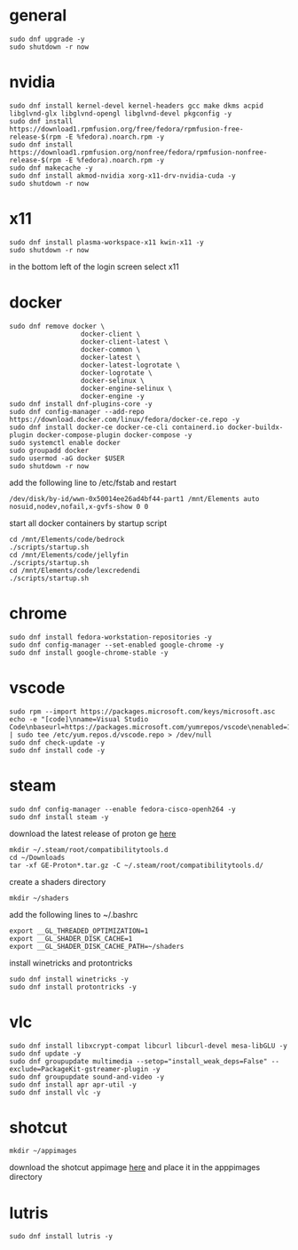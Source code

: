 # general
```
sudo dnf upgrade -y
sudo shutdown -r now
```

# nvidia
```
sudo dnf install kernel-devel kernel-headers gcc make dkms acpid libglvnd-glx libglvnd-opengl libglvnd-devel pkgconfig -y
sudo dnf install https://download1.rpmfusion.org/free/fedora/rpmfusion-free-release-$(rpm -E %fedora).noarch.rpm -y
sudo dnf install https://download1.rpmfusion.org/nonfree/fedora/rpmfusion-nonfree-release-$(rpm -E %fedora).noarch.rpm -y
sudo dnf makecache -y
sudo dnf install akmod-nvidia xorg-x11-drv-nvidia-cuda -y
sudo shutdown -r now
```

# x11
```
sudo dnf install plasma-workspace-x11 kwin-x11 -y
sudo shutdown -r now
```
in the bottom left of the login screen select x11

# docker
```
sudo dnf remove docker \
                  docker-client \
                  docker-client-latest \
                  docker-common \
                  docker-latest \
                  docker-latest-logrotate \
                  docker-logrotate \
                  docker-selinux \
                  docker-engine-selinux \
                  docker-engine -y
sudo dnf install dnf-plugins-core -y
sudo dnf config-manager --add-repo https://download.docker.com/linux/fedora/docker-ce.repo -y
sudo dnf install docker-ce docker-ce-cli containerd.io docker-buildx-plugin docker-compose-plugin docker-compose -y
sudo systemctl enable docker
sudo groupadd docker
sudo usermod -aG docker $USER
sudo shutdown -r now
```
add the following line to /etc/fstab and restart
```
/dev/disk/by-id/wwn-0x50014ee26ad4bf44-part1 /mnt/Elements auto nosuid,nodev,nofail,x-gvfs-show 0 0
```
start all docker containers by startup script
```
cd /mnt/Elements/code/bedrock
./scripts/startup.sh
cd /mnt/Elements/code/jellyfin
./scripts/startup.sh
cd /mnt/Elements/code/lexcredendi
./scripts/startup.sh
```

# chrome
```
sudo dnf install fedora-workstation-repositories -y
sudo dnf config-manager --set-enabled google-chrome -y
sudo dnf install google-chrome-stable -y
```

# vscode
```
sudo rpm --import https://packages.microsoft.com/keys/microsoft.asc
echo -e "[code]\nname=Visual Studio Code\nbaseurl=https://packages.microsoft.com/yumrepos/vscode\nenabled=1\ngpgcheck=1\ngpgkey=https://packages.microsoft.com/keys/microsoft.asc" | sudo tee /etc/yum.repos.d/vscode.repo > /dev/null
sudo dnf check-update -y
sudo dnf install code -y
```

# steam
```
sudo dnf config-manager --enable fedora-cisco-openh264 -y
sudo dnf install steam -y
```
download the latest release of proton ge [here](https://github.com/GloriousEggroll/proton-ge-custom/releases)
```
mkdir ~/.steam/root/compatibilitytools.d
cd ~/Downloads
tar -xf GE-Proton*.tar.gz -C ~/.steam/root/compatibilitytools.d/
```
create a shaders directory
```
mkdir ~/shaders
```
add the following lines to ~/.bashrc
```
export __GL_THREADED_OPTIMIZATION=1
export __GL_SHADER_DISK_CACHE=1
export __GL_SHADER_DISK_CACHE_PATH=~/shaders
```
install winetricks and protontricks
```
sudo dnf install winetricks -y
sudo dnf install protontricks -y
```

# vlc
```
sudo dnf install libxcrypt-compat libcurl libcurl-devel mesa-libGLU -y
sudo dnf update -y
sudo dnf groupupdate multimedia --setop="install_weak_deps=False" --exclude=PackageKit-gstreamer-plugin -y
sudo dnf groupupdate sound-and-video -y
sudo dnf install apr apr-util -y
sudo dnf install vlc -y
```

# shotcut
```
mkdir ~/appimages
```
download the shotcut appimage [here](https://www.shotcut.org/download) and place it in the apppimages directory

# lutris
```
sudo dnf install lutris -y
```